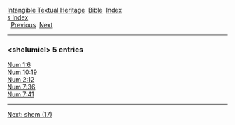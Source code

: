 [Intangible Textual Heritage](../../index)  [Bible](../index) 
[Index](index)   
[s Index](_s_)  
  [Previous](c10207)  [Next](c10209) 

------------------------------------------------------------------------

### &lt;shelumiel&gt; 5 entries

[Num 1:6](../kjv/num001.htm#006)  
[Num 10:19](../kjv/num010.htm#019)  
[Num 2:12](../kjv/num002.htm#012)  
[Num 7:36](../kjv/num007.htm#036)  
[Num 7:41](../kjv/num007.htm#041)  

------------------------------------------------------------------------

[Next: shem (17)](c10209)

